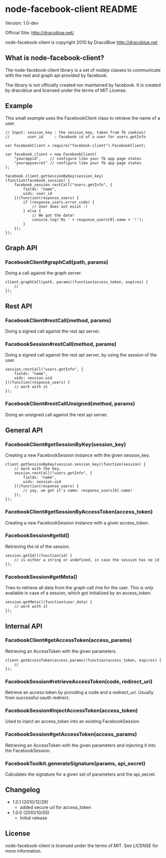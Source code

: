 node-facebook-client README
===========================

Version: 1.0-dev

Official Site: <http://dracoblue.net/>

node-facebook-client is copyright 2010 by DracoBlue <http://dracoblue.net>

What is node-facebook-client?
-----------------------------
The node-facebook-client library is a set of nodejs classes to communicate
with the rest and graph api provided by facebook.

The library is not officially created nor maintained by facebook. It is
created by dracoblue and licensed under the terms of MIT License.

## Example

This small example uses the FacebookClient class to retrieve the name of a user.

    // Input: session_key : the session_key, taken from fb cookies)
    //        user_id     : facebook id of a user for users.getInfo
    
    var FacebookClient = require("facebook-client").FacebookClient;

    var facebook_client = new FacebookClient(
        "yourappid",    // configure like your fb app page states
        "yourappsecret" // configure like your fb app page states
    );
    
    facebook_client.getSessionByKey(session_key)(function(facebook_session) {
        facebook_session.restCall("users.getInfo", {
            fields: "name",
            uids: user_id
        })(function(response_users) {
            if (response_users.error_code) {
                // User does not exist :(
            } else {
                // We got the data!
                console.log('Hi ' + response_users[0].name + '!');
            }
        });    
    });    
    

## Graph API

### FacebookClient#graphCall(path, params)

Doing a call against the graph server.

    client.graphCall(path, params)(function(access_token, expires) {
        // 
    });

## Rest API

### FacebookClient#restCall(method, params)

Doing a signed call against the rest api server.

### FacebookSession#restCall(method, params)

Doing a signed call against the rest api server, by using the session of the
user.

    session.restCall("users.getInfo", {
        fields: "name",
        uids: session.uid
    })(function(response_users) {
        // work with it
    });

### FacebookClient#restCallUnsigned(method, params)

Doing an unsigned call against the rest api server.

## General API

### FacebookClient#getSessionByKey(session_key)

Creating a new FacebookSession instance with the given session_key.

    client.getSessionByKey(session.session_key)(function(session) {
        // work with the key,
        session.restCall("users.getInfo", {
            fields: "name",
            uids: session.uid
        })(function(response_users) {
            // yay, we got it's name: response_users[0].name!
        });
    });
    
### FacebookClient#getSessionByAccessToken(access_token)

Creating a new FacebookSession instance with a given access_token.
    
### FacebookSession#getId()

Retrieving the id of the session.

    session.getId()(function(id) {
        // is either a string or undefined, in case the session has no id
    });

### FacebookSession#getMeta()

Tries to retrieve all data from the graph call /me for the user. This is
_only_ available in case of a session, which got initialized by an access_token.

    session.getMeta()(function(user_data) {
        // work with it
    });

## Internal API

### FacebookClient#getAccessToken(access_params)

Retrieving an AccessToken with the given parameters.

    client.getAccessToken(access_params)(function(access_token, expires) {
        // 
    });
    
### FacebookSession#retrieveAccessToken(code, redirect_uri)

Retrieve an access token by providing a code and a redirect_uri. Usually from
successful oauth redirect.

### FacebookSession#injectAccessToken(access_token)

Used to inject an access_token into an existing FacebookSession.

### FacebookSession#getAccessToken(access_params)

Retrieving an AccessToken with the given parameters and injecting it into the
FacebookSession.

### FacebookToolkit.generateSignature(params, api_secret)

Calculates the signature for a given set of parameters and the api_secret.

Changelog
---------

- 1.0.1 (2010/12/29)
  - added secure url for access_token
- 1.0.0 (2010/10/05)
  - Initial release

License
--------

node-facebook-client is licensed under the terms of MIT. See LICENSE for more information.
